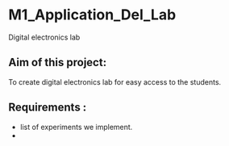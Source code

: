 # M1_Application_Del_Lab
Digital electronics lab
## Aim of this project:
 To create digital electronics lab for easy access to the students.
## Requirements :
* list of experiments we implement.
* 
